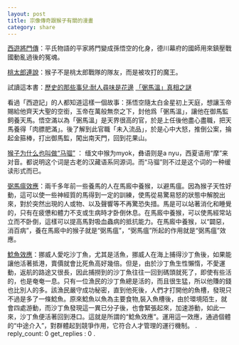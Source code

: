 ```yaml
---
layout: post
title: 宗像傳奇跟猴子有關的漫畫
category: share
---
```

[西遊將門傳](https://www.manhuagui.com/comic/752/6025.html)：平氏物語的平家將門變成孫悟空的化身，德川幕府的國師用來鎮壓戰國動亂過後的冤魂。

[桃太郎連說](https://www.manhuagui.com/comic/752/6026.html#p=45)：猴子不是桃太郎戰隊的隊友，而是被攻打的魔王。

試讀這本書：[歷史的那些事兒:耐人尋味是花邊](https://play.google.com/store/books/details?id=LgI8DwAAQBAJ&rdid=book-LgI8DwAAQBAJ&rdot=1&source=gbs_vpt_read&pcampaignid=books_booksearch_viewport) [「弻馬溫」真相之謎](https://books.google.com.tw/books?id=LgI8DwAAQBAJ&pg=PT42&lpg=PT42&dq=%E9%A6%AC%E5%BB%84%E7%95%9C%E6%AF%8D%E7%8C%B4%E8%BE%9F%E9%A6%AC%E7%98%9F%E7%96%AB&source=bl&ots=JVc8wDLwI5&sig=BLrP6gotOUxXXeoGybyxBx5Aq14&hl=zh-TW&sa=X&ved=2ahUKEwj0yfyeua7eAhWBE7wKHYicDn0Q6AEwB3oECAMQAQ#v=onepage&q=%E9%A6%AC%E5%BB%84%E7%95%9C%E6%AF%8D%E7%8C%B4%E8%BE%9F%E9%A6%AC%E7%98%9F%E7%96%AB&f=false)

看過「西遊記」的人都知道這樣一個故事：孫悟空隨太白金星初上天庭，想讓玉帝賜給他齊天大聖的空銜，玉帝在萬般無奈之下，封他爲「弻馬溫」，讓他在御馬監飼養天馬。悟空滿以為「弻馬溫」是天界很高的官，於是上任後他盡心盡職，把天馬養得「肉膘肥滿」。後了解到此官職「未入流品」，於是心中大怒，推倒公案，掄起金箍棒，打出御馬監，闖出南天門，回到花果山。

[猴子为什么也叫做“马骝”](http://cul.qq.com/a/20160210/012313.htm) ： 缅文中猴为myok，彝语则是a nyu，西夏语用“摩”来对音。都说明这个词是古老的汉藏语系同源词。而“马骝”则不过是这个词的一种缓读形式而已。

[弼馬瘟效應](https://wiki.mbalib.com/zh-tw/%E5%BC%BC%E9%A9%AC%E7%98%9F%E6%95%88%E5%BA%94)：兩千多年前一些養馬的人在馬廄中養猴，以避馬瘟。因為猴子天性好動，這可以使一些神經質的馬得到一定的訓練，使馬從易驚易怒的狀態中解脫出來，對於突然出現的人或物、以及聲響等不再驚恐失措。馬是可以站著消化和睡覺的，只有在疲憊和體力不支或生病時才卧倒休息。在馬廄中養猴，可以使馬經常站立而不卧倒，這樣可以提高馬對吸血蟲病的抵抗能力。在馬廄中養猴，以“闢惡，消百病”，養在馬廄中的猴子就是“弼馬瘟”，“弼馬瘟”所起的作用就是“弼馬瘟”效應。 

[鯰魚效應](https://wiki.mbalib.com/zh-tw/%E9%B2%B6%E9%B1%BC%E6%95%88%E5%BA%94)：挪威人愛吃沙丁魚，尤其是活魚，挪威人在海上捕得沙丁魚後，如果能讓他活著抵港，賣價就會比死魚高好幾倍。但是，由於沙丁魚生性懶惰，不愛運動，返航的路途又很長，因此捕撈到的沙丁魚往往一回到碼頭就死了，即使有些活的，也是奄奄一息。只有一位漁民的沙丁魚總是活的，而且很生猛，所以他賺的錢也比別人的多。該漁民嚴守成功秘密，直到他死後，人們才打開他的魚槽，發現只不過是多了一條鯰魚。原來鯰魚以魚為主要食物,裝入魚槽後，由於環境陌生，就會四處游動，而沙丁魚發現這一異已分子後，也會緊張起來，加速游動，如此一來，沙丁魚便活著回到港口。這就是所謂的“鯰魚效應”。運用這一效應，通過個體的“中途介入”，對群體起到競爭作用，它符合人才管理的運行機制。
.
reply_count: 0
get_replies : 0
.
